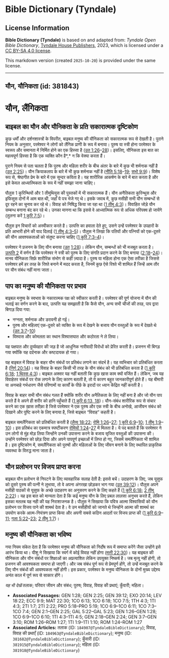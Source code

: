 # Bible Dictionary (Tyndale)

## License Information

**Bible Dictionary (Tyndale)** is based on and adapted from: _Tyndale Open Bible Dictionary_, [Tyndale House Publishers](https://tyndaleopenresources.com/), 2023, which is licensed under a [CC BY-SA 4.0 license](https://creativecommons.org/licenses/by-sa/4.0/legalcode.en).

This markdown version (created `2025-10-20`) is provided under the same license.



--------------------------------

## यौन, यौनिकता (id: 381843)

यौन, लैंगिकता
=============

बाइबल का यौन और यौनिकता के प्रति सकारात्मक दृष्टिकोण
----------------------------------------------------

कुछ धर्मों और दर्शनशास्त्रों के विपरीत, बाइबल मनुष्य की यौनिकता को सकारात्मक रूप से देखती है। पुराने नियम के अनुसार, परमेश्वर ने लोगों को लैंगिक प्राणी के रूप में बनाया। पुरुष या स्त्री होना परमेश्वर के स्वरूप और समानता में निर्मित होने का एक हिस्सा है ([उत 1:26](https://ref.ly/Gen1:26-Gen1:28)–[28](https://ref.ly/Gen1:26-Gen1:28))। इसलिए, यौनिकता इस बात का महत्वपूर्ण हिस्सा है कि एक व्यक्ति कौन है*,* न कि वेक्या करता हैं। 

पुराने नियम से पता चलता है कि पुरुष और महिला शरीर के बीच अंतर के बारे में कुछ भी शर्मनाक नहीं है ([उत 2:25](https://ref.ly/Gen2:25))। यौन क्रियाकलाप के बारे में भी कुछ शर्मनाक नहीं है ([नीति 5:18](https://ref.ly/Prov5:18-Prov5:19)–[19](https://ref.ly/Prov5:18-Prov5:19); [सभो 9:9](https://ref.ly/Eccl9:9))। विशेष रूप से, श्रेष्ठगीत प्रेम के बारे में एक सुन्दर कविता है। यह शारीरिक आकर्षण के बारे में बात करता है और इसे केवल आध्यात्मिकता के रूप में नहीं समझा जाना चाहिए।

पौलुस 1 कुरिन्थियों और 1 तीमुथियुस की पुस्तकों में भी सकारात्मक हैं। यौन अनैतिकता कुरिन्थुस और इफिसुस दोनों में आम बात थी, जहाँ ये पत्र भेजे गए थे। इसके जवाब में, कुछ मसीही सभी यौन सम्बन्धों से दूर रहने का चुनाव कर रहे थे। विवाह को निषिद्ध किया जा रहा था ([1 तीमु 4:3](https://ref.ly/1Tim4:3))। विवाहित जोड़े यौन सम्बन्ध बनाना बंद कर रहे थे। उनका मानना ​​था कि इससे वे आध्यात्मिक रूप से अधिक परिपक्व हो जायेंगे (तुलना करें [1 कुरि 7:5](https://ref.ly/1Cor7:5))।

पौलुस इन विचारों को अस्वीकार करते है। उत्पत्ति का हवाला देते हुए, उसने उन्हें परमेश्वर के उपहारों के प्रति आभारी होने की याद दिलाई ([1 तीमु 4:3–5](https://ref.ly/1Tim4:3-1Tim4:5))। पौलुस ने लिखा कि पतियों और पत्नियों को एक\-दूसरे की यौन आवश्यकताओं को संतुष्ट करना चाहिए ([1 कुरि 7:3–4](https://ref.ly/1Cor7:3-1Cor7:4))।

परमेश्वर ने प्रजनन के लिए यौन बनाया ([उत](https://ref.ly/Gen2:1-Gen2:25) [1:28](https://ref.ly/Gen1:28))। लेकिन यौन, सम्बन्धों को भी मजबूत करता है। [उत्पति 2](https://ref.ly/Gen2:1-Gen2:25) में वर्णन है कि परमेश्वर ने स्त्री को पुरुष के लिए संगति प्रदान करने के लिए बनाया ([2:18](https://ref.ly/Gen2:18-Gen2:24)–[24](https://ref.ly/Gen2:18-Gen2:24))। मानव यौनिकता सिर्फ़ शारीरिक संभोग से कहीं ज़्यादा है। पुरुष या महिला होना एक ऐसा तरीका है जिससे परमेश्वर हमें हर तरह के रिश्ते बनाने में मदद करता है, जिनमें कुछ ऐसे रिश्ते भी शामिल हैं जिन्हें आम तौर पर यौन संबंध नहीं माना जाता।

पाप का मनुष्य की यौनिकता पर प्रभाव
----------------------------------

बाइबल मनुष्य के स्वभाव के नकारात्मक पक्ष को स्वीकार करती है। परमेश्वर की पूर्ण योजना में यौन की भलाई का वर्णन करने के बाद, उत्पत्ति यह समझाती है कि कैसे यौन, अन्य सभी चीजों की तरह, पाप द्वारा बिगाड़ दिया गया:

* नग्नता, शर्मनाक और डरावनी हो गई।
* पुरुष और महिलाएं एक\-दूसरे को व्यक्ति के रूप में देखने के बजाय यौन वस्तुओं के रूप में देखते थे ([उत 3:7](https://ref.ly/Gen3:7-Gen3:10)–[10](https://ref.ly/Gen3:7-Gen3:10))
* विश्वास और कोमलता का स्थान विश्वासघात और कठोरता ने ले लिया।

यह पक्षपात और दुर्व्यवहार की जड़ है जो आधुनिक नारीवादी विरोधों को प्रेरित करती है। प्रजनन भी बिगड़ गया क्योंकि यह दर्दनाक और कष्टदायक हो गया।

यह बाइबल में विवाह के बाहर यौन संबंधों पर प्रतिबंध लगाने का संदर्भ है। यह व्यभिचार को प्रतिबंधित करता है ([निर्ग 20:14](https://ref.ly/Exod20:14))। यह विवाह के बाहर किसी भी तरह के यौन संबंध को भी प्रतिबंधित करता है ([1 कुरि 6:18](https://ref.ly/1Cor6:18); [1 थिस्स 4:3](https://ref.ly/1Thess4:3))। बाइबल अक्सर यह नहीं बताती कि कुछ खास काम क्यों वर्जित हैं। लेकिन, जब यह विवाहेतर संबंधों पर रोक लगाने के लिए कारण बताती है, तो ये कारण बहुत जानकारीपूर्ण होते हैं। यह बीमारी या अनचाहे गर्भधारण जैसे परिणामों या कार्यों के पीछे के इरादों पर ध्यान केंद्रित नहीं करती है।

विवाह के बाहर सभी यौन संबंध गलत हैं क्योंकि शरीर यौन अनैतिकता के लिए नहीं बना है और जो यौन पाप करते हैं वे अपने ही शरीर को हानि पहुँचाते हैं ([1 कुरि 6:13, 18](https://ref.ly/1Cor6:13,1Cor6:18))। यौन\-संबंध शारीरिक रूप से संचार करने का एक ख़ास तरीक़ा है जिसे परमेश्‍वर ने एक पुरुष और एक स्त्री के बीच अनोखे, आजीवन संबंध को दिखाने और पुष्टि करने के लिए बनाया है, जिसे बाइबल “विवाह” कहती है।

बाइबल समलैंगिकता को प्रतिबंधित करती है ([लैव्य 18:22](https://ref.ly/Lev18:22); [रोमि 1:26](https://ref.ly/Rom1:26-Rom1:27)–[27](https://ref.ly/Rom1:26-Rom1:27); [1 कुरि 6:9](https://ref.ly/1Cor6:9-1Cor6:10)–[10](https://ref.ly/1Cor6:9-1Cor6:10); [1 तीमु 1:9](https://ref.ly/1Tim1:9-1Tim1:10)–[10](https://ref.ly/1Tim1:9-1Tim1:10))। इस प्रतिबंध का एकमात्र स्पष्टीकरण [रोमियों 1:24](https://ref.ly/Rom1:24-Rom1:27)–[27](https://ref.ly/Rom1:24-Rom1:27) में मिलता है। ये पद बताते हैं कि परमेश्वर ने उन लोगों से मुंह मोड़ लिया जिन्होंने उनकी उपासना करने के बजाय सृजित वस्तुओं की उपासना की। उन्होंने परमेश्वर को छोड़ दिया और अपने पापपूर्ण इच्छाओं में लिप्त हो गए, जिसमें समलैंगिकता भी शामिल है। इस दृष्टिकोण में, समलैंगिकता को पुरुषों और महिलाओं के लिए जीवन बनाने के लिए स्थापित प्राकृतिक व्यवस्था के विरुद्ध माना जाता है। 

यौन प्रलोभन पर विजय प्राप्त करना
--------------------------------

बाइबल यौन प्रलोभन से निपटने के लिए व्यावहारिक सलाह देती है: इससे बचें। उदाहरण के लिए, जब यूसुफ को दूसरे पुरुष की पत्नी ने लुभाया, तो वे अपना अंगरखा छोड़कर भाग गया ([उत 39:12](https://ref.ly/Gen39:12))। पौलुस अपने मसीही पाठकों से यूसुफ के अच्छे उदाहरण का अनुसरण करने के लिए कहते हैं ([1 कुरि 6:18](https://ref.ly/1Cor6:18); [2 तीमु 2:22](https://ref.ly/2Tim2:22))। यह इस बात को मान्यता देता है कि कई मनुष्य यौन के लिए प्रबल लालसा अनुभव करते हैं, लेकिन इसका मतलब यह नही की यह निराशाजनक है। पौलुस ने सिखाया कि पवित्र आत्मा विश्वासियों को यौन प्रलोभन पर विजय पाने की शामर्थ देता है। वे उन मसीहीयों को जानते थे जिन्होंने आत्मा की शामर्थ का उपयोग करके आत्म\-नियंत्रण प्राप्त किया और अपनी सबसे कठिन आदतों पर विजय प्राप्त की ([1 कुरि 6:9](https://ref.ly/1Cor6:9-1Cor6:11)–[11](https://ref.ly/1Cor6:9-1Cor6:11); [गला 5:22](https://ref.ly/Gal5:22-Gal5:23)–[23](https://ref.ly/Gal5:22-Gal5:23); [2 तीमु 1:7](https://ref.ly/2Tim1:7))।

मनुष्य की यौनिकता का भविष्य
---------------------------

नया नियम संकेत देता है कि परमेश्वर मनुष्य की यौनिकता को निर्दोष रूप में समाप्त करेंगे जैसा उन्होंने इसे आरंभ किया था। यीशु ने सिखाया कि स्वर्ग में कोई विवाह नहीं होगा ([मत्ती 22:30](https://ref.ly/Matt22:30))। यह बाइबल की यौनिकता और यौन संबंधों पर शिक्षाओं का अप्रत्याशित लेकिन उपयुक्त निष्कर्ष है। जब मृत्यु नहीं होगी, तो प्रजनन की आवश्यकता समाप्त हो जाएगी। और जब संबंध पूर्ण रूप से प्रेमपूर्ण होंगे, तो उन्हें मजबूत करने के लिए यौन संबंधों की आवश्यकता नहीं होगी। इस प्रकार, परमेश्वर के मनुष्य यौनिकता के दोनों मुख्य उद्देश्य अनंत काल में पूर्ण रूप से साकार होंगे।

*यह भी देखें* तलाक; परिवार जीवन और संबंध; पुरुष; विवाह, विवाह की प्रथाएं; कुँवारी; महिला। 

* **Associated Passages:** GEN 1:28; GEN 2:25; GEN 39:12; EXO 20:14; LEV 18:22; ECC 9:9; MAT 22:30; 1CO 6:13; 1CO 6:18; 1CO 7:5; 1TH 4:3; 1TI 4:3; 2TI 1:7; 2TI 2:22; PRO 5:18–PRO 5:19; 1CO 6:9–1CO 6:11; 1CO 7:3–1CO 7:4; GEN 2:1–GEN 2:25; GAL 5:22–GAL 5:23; GEN 1:26–GEN 1:28; 1CO 6:9–1CO 6:10; 1TI 4:3–1TI 4:5; GEN 2:18–GEN 2:24; GEN 3:7–GEN 3:10; ROM 1:26–ROM 1:27; 1TI 1:9–1TI 1:10; ROM 1:24–ROM 1:27
* **Associated Articles:** तलाक (ID: `184907@TyndaleBibleDictionary`); विवाह, विवाह की प्रथाएँ (ID: `184963@TyndaleBibleDictionary`); मनुष्य (ID: `381682@TyndaleBibleDictionary`); कुँवारी (ID: `381915@TyndaleBibleDictionary`); महिला (ID: `381918@TyndaleBibleDictionary`)


